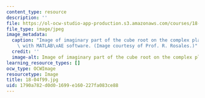 ```yaml
---
content_type: resource
description: ''
file: https://ol-ocw-studio-app-production.s3.amazonaws.com/courses/18-04-complex-variables-with-applications-fall-1999/1790a782d0d01699e160227fa083ce88_18-04f99.jpg
file_type: image/jpeg
image_metadata:
  caption: "Image of imaginary part of the cube root on the complex plane. Image created\
    \ with MATLAB\xAE software. (Image courtesy of Prof. R. Rosales.)"
  credit: ''
  image-alt: Image of imaginary part of the cube root on the complex plane.
learning_resource_types: []
ocw_type: OCWImage
resourcetype: Image
title: 18-04f99.jpg
uid: 1790a782-d0d0-1699-e160-227fa083ce88
---
```

